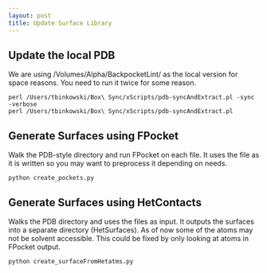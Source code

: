 ```yaml
---
layout: post
title: Update Surface Library
---
```


## Update the local PDB
We are using /Volumes/Alpha/BackpocketLint/ as the local version for space reasons.
You need to run it twice for some reason.

```
perl /Users/tbinkowski/Box\ Sync/xScripts/pdb-syncAndExtract.pl -sync -verbose
perl /Users/tbinkowski/Box\ Sync/xScripts/pdb-syncAndExtract.pl
```
## Generate Surfaces using FPocket
Walk the PDB-style directory and run FPocket on each file.  It uses the file as
it is written so you may want to preprocess it depending on needs.  

`python create_pockets.py`

## Generate Surfaces using HetContacts
Walks the PDB directory and uses the files as input.  It outputs the surfaces into
a separate directory (HetSurfaces).  As of now some of the atoms may not be solvent
accessible.  This could be fixed by only looking at atoms in FPocket output.

`python create_surfaceFromHetatms.py`
